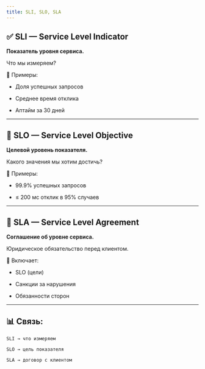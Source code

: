 ```yaml
---
title: SLI, SLO, SLA
---
```


## ✅ SLI — Service Level Indicator

**Показатель уровня сервиса.**

Что мы измеряем?

📌 Примеры:

- Доля успешных запросов

- Среднее время отклика

- Аптайм за 30 дней

---

## 🎯 SLO — Service Level Objective

**Целевой уровень показателя.**

Какого значения мы хотим достичь?

📌 Примеры:

- 99.9% успешных запросов

- ≤ 200 мс отклик в 95% случаев

---

## 🤝 SLA — Service Level Agreement

**Соглашение об уровне сервиса.**

Юридическое обязательство перед клиентом.

📌 Включает:

- SLO (цели)

- Санкции за нарушения

- Обязанности сторон

---

## 📊 Связь:

```
SLI → что измеряем

SLO → цель показателя

SLA → договор с клиентом
```
